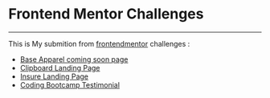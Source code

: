 # Frontend Mentor Challenges 
---

This is My submition from [frontendmentor](https://frontendmentor.io) challenges :
- [Base Apparel coming soon page](https://coming-soon-apparel.vercel.app/)
- [Clipboard Landing Page](https://clipboardlandingpage-nine.vercel.app/)
- [Insure Landing Page](https://insurelandingpage.vercel.app/)
- [Coding Bootcamp Testimonial](https://codingbootcampslider.netlify.app)
